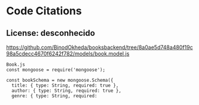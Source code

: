 # Code Citations

## License: desconhecido
https://github.com/BinodOkheda/booksbackend/tree/8a0ae5d748a480f19c98a5cdecc4670f6242f782/models/book.model.js

```
Book.js
const mongoose = require('mongoose');

const bookSchema = new mongoose.Schema({
  title: { type: String, required: true },
  author: { type: String, required: true },
  genre: { type: String, required:
```

